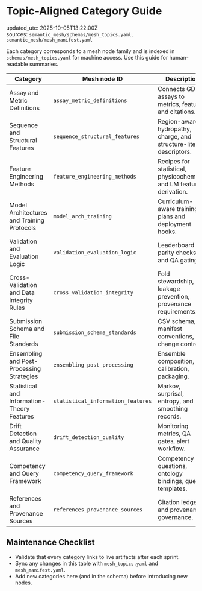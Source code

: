 # Topic-Aligned Category Guide

updated_utc: 2025-10-05T13:22:00Z  
sources: `semantic_mesh/schemas/mesh_topics.yaml`, `semantic_mesh/mesh_manifest.yaml`

Each category corresponds to a mesh node family and is indexed in `schemas/mesh_topics.yaml` for machine access. Use this guide for human-readable summaries.

| Category | Mesh node ID | Description | Key artifacts |
| --- | --- | --- | --- |
| Assay and Metric Definitions | `assay_metric_definitions` | Connects GDPa1 assays to metrics, features, and citations. | `concepts/competition_target_alignment.md`, `concepts/assay_definitions.md`, `concepts/evaluation_metrics.md` |
| Sequence and Structural Features | `sequence_structural_features` | Region-aware hydropathy, charge, and structure-lite descriptors. | `concepts/sequence_structural_features.md`, `concepts/context_terms.yaml` |
| Feature Engineering Methods | `feature_engineering_methods` | Recipes for statistical, physicochemical, and LM feature derivation. | `concepts/feature_engineering_methods.md`, `concepts/markov_notes.md` |
| Model Architectures and Training Protocols | `model_arch_training` | Curriculum-aware training plans and deployment hooks. | `concepts/model_architectures_training.md`, `concepts/protocols.md` |
| Validation and Evaluation Logic | `validation_evaluation_logic` | Leaderboard parity checks and QA gating. | `concepts/validation_evaluation_logic.md`, `concepts/evaluation_metrics.md` |
| Cross-Validation and Data Integrity Rules | `cross_validation_integrity` | Fold stewardship, leakage prevention, provenance requirements. | `concepts/cross_validation_integrity.md`, `competition_public/dataset/README.md` |
| Submission Schema and File Standards | `submission_schema_standards` | CSV schema, manifest conventions, change control. | `concepts/submission_schema_standards.md`, `competition_public/AbDev Leaderboard Overview.md` |
| Ensembling and Post-Processing Strategies | `ensembling_post_processing` | Ensemble composition, calibration, packaging. | `concepts/ensembling_postprocessing.md`, `concepts/semantic_mesh_concepts.md` |
| Statistical and Information-Theory Features | `statistical_information_features` | Markov, surprisal, entropy, and smoothing records. | `concepts/statistical_information_features.md`, `concepts/markov_notes.md` |
| Drift Detection and Quality Assurance | `drift_detection_quality` | Monitoring metrics, QA gates, alert workflow. | `concepts/drift_detection_quality_assurance.md`, `concepts/protocols.md` |
| Competency and Query Framework | `competency_query_framework` | Competency questions, ontology bindings, query templates. | `concepts/competency_query_framework.md`, `schemas/glossary.md` |
| References and Provenance Sources | `references_provenance_sources` | Citation ledger and provenance governance. | `concepts/references_provenance.md`, `REFERENCES.md`, `library/catalog.yaml` |

## Maintenance Checklist
- Validate that every category links to live artifacts after each sprint.
- Sync any changes in this table with `mesh_topics.yaml` and `mesh_manifest.yaml`.
- Add new categories here (and in the schema) before introducing new nodes.
